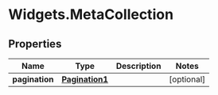 # Widgets.MetaCollection

## Properties
Name | Type | Description | Notes
------------ | ------------- | ------------- | -------------
**pagination** | [**Pagination1**](Pagination1.md) |  | [optional] 

